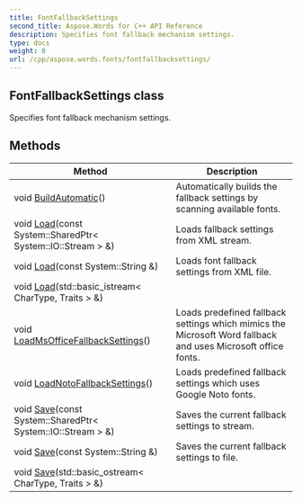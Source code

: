 ```yaml
---
title: FontFallbackSettings
second_title: Aspose.Words for C++ API Reference
description: Specifies font fallback mechanism settings. 
type: docs
weight: 0
url: /cpp/aspose.words.fonts/fontfallbacksettings/
---
```

## FontFallbackSettings class


Specifies font fallback mechanism settings. 

## Methods

| Method | Description |
| --- | --- |
| void [BuildAutomatic](./buildautomatic/)() | Automatically builds the fallback settings by scanning available fonts.  |
| void [Load](./load/)(const System::SharedPtr< System::IO::Stream > &) | Loads fallback settings from XML stream.  |
| void [Load](./load/)(const System::String &) | Loads font fallback settings from XML file.  |
| void [Load](./load/)(std::basic_istream< CharType, Traits > &) |  |
| void [LoadMsOfficeFallbackSettings](./loadmsofficefallbacksettings/)() | Loads predefined fallback settings which mimics the Microsoft Word fallback and uses Microsoft office fonts.  |
| void [LoadNotoFallbackSettings](./loadnotofallbacksettings/)() | Loads predefined fallback settings which uses Google Noto fonts.  |
| void [Save](./save/)(const System::SharedPtr< System::IO::Stream > &) | Saves the current fallback settings to stream.  |
| void [Save](./save/)(const System::String &) | Saves the current fallback settings to file.  |
| void [Save](./save/)(std::basic_ostream< CharType, Traits > &) |  |
